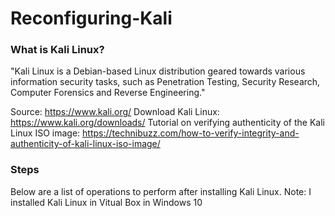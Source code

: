 # Reconfiguring-Kali

### What is Kali Linux?

"Kali Linux is a Debian-based Linux distribution geared towards various information security tasks, such as Penetration Testing, Security Research, Computer Forensics and Reverse Engineering." 

Source: https://www.kali.org/ 
Download Kali Linux: https://www.kali.org/downloads/
Tutorial on verifying authenticity of the Kali Linux ISO image: https://technibuzz.com/how-to-verify-integrity-and-authenticity-of-kali-linux-iso-image/ 

### Steps

Below are a list of operations to perform after installing Kali Linux. 
Note: I installed Kali Linux in Vitual Box in Windows 10
